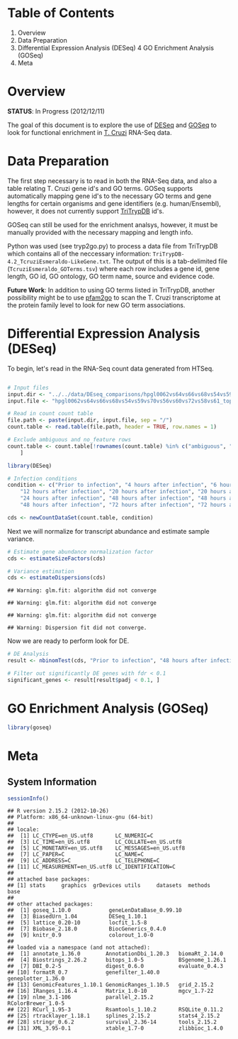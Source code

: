 Table of Contents
=================

1. Overview
2. Data Preparation
3. Differential Expression Analysis (DESeq)
4  GO Enrichment Analysis (GOSeq)
5. Meta

Overview
========

**STATUS**: In Progress (2012/12/11)

The goal of this document is to explore the use of [DESeq](http://www-huber.embl.de/users/anders/DESeq/)
and [GOSeq](http://www.bioconductor.org/packages/release/bioc/html/goseq.html)
to look for functional enrichment in [T. Cruzi](http://en.wikipedia.org/wiki/Trypanosoma_cruzi)
RNA-Seq data.

Data Preparation
================

The first step necessary is to read in both the RNA-Seq data, and also a table
relating T. Cruzi gene id's and GO terms. GOSeq supports automatically mapping
gene id's to the necessary GO terms and gene lengths for certain organisms and
gene identifiers (e.g. human/Ensembl), however, it does not currently support
[TriTrypDB](http://tritrypdb.org/tritrypdb/) id's.

GOSeq can still be used for the enrichment analsys, however, it must be manually
provided with the necessary mapping and length info.

Python was used (see tryp2go.py) to process a data file from TriTrypDB which
contains all of the neccessary information: `TriTrypDB-4.2_TcruziEsmeraldo-LikeGene.txt`.
The output of this is a tab-delimited file (`TcruziEsmeraldo_GOTerms.tsv`) where
each row includes a gene id, gene length, GO id, GO ontology, GO term name, source
and evidence code.

**Future Work**: In addition to using GO terms listed in TriTrypDB, another
possibility might be to use [pfam2go](http://www.geneontology.org/external2go/pfam2go)
to scan the T. Cruzi transcriptome at the protein family level to look for new
GO term associations.

Differential Expression Analysis (DESeq)
========================================

To begin, let's read in the RNA-Seq count data generated from HTSeq.


```r

# Input files
input.dir <- "../../data/DEseq_comparisons/hpgl0062vs64vs66vs68vs54vs59vs70vs56vs60vs72vs58vs61_tophatv2.0.3_deseq_esmer_oneloci"
input.file <- "hpgl0062vs64vs66vs68vs54vs59vs70vs56vs60vs72vs58vs61_tophatv2.0.3_deseq_esmer_oneloci.counttable.sorted"

# Read in count count table
file.path <- paste(input.dir, input.file, sep = "/")
count.table <- read.table(file.path, header = TRUE, row.names = 1)

# Exclude ambiguous and no_feature rows
count.table <- count.table[!rownames(count.table) %in% c("ambiguous", "no_feature"), 
    ]
```



```r
library(DESeq)
```



```r
# Infection conditions
condition <- c("Prior to infection", "4 hours after infection", "6 hours after infection", 
    "12 hours after infection", "20 hours after infection", "20 hours after infection", 
    "24 hours after infection", "48 hours after infection", "48 hours after infection", 
    "48 hours after infection", "72 hours after infection", "72 hours after infection")

cds <- newCountDataSet(count.table, condition)
```


Next we will normalize for transcript abundance and estimate sample variance.


```r
# Estimate gene abundance normalization factor
cds <- estimateSizeFactors(cds)

# Variance estimation
cds <- estimateDispersions(cds)
```

```
## Warning: glm.fit: algorithm did not converge
```

```
## Warning: glm.fit: algorithm did not converge
```

```
## Warning: glm.fit: algorithm did not converge
```

```
## Warning: Dispersion fit did not converge.
```


Now we are ready to perform look for DE.


```r
# DE Analysis
result <- nbinomTest(cds, "Prior to infection", "48 hours after infection")

# Filter out significantly DE genes with fdr < 0.1
significant_genes <- result[result$padj < 0.1, ]
```


GO Enrichment Analysis (GOSeq)
==============================

```r
library(goseq)
```


Meta
====

System Information
------------------

```r
sessionInfo()
```

```
## R version 2.15.2 (2012-10-26)
## Platform: x86_64-unknown-linux-gnu (64-bit)
## 
## locale:
##  [1] LC_CTYPE=en_US.utf8       LC_NUMERIC=C             
##  [3] LC_TIME=en_US.utf8        LC_COLLATE=en_US.utf8    
##  [5] LC_MONETARY=en_US.utf8    LC_MESSAGES=en_US.utf8   
##  [7] LC_PAPER=C                LC_NAME=C                
##  [9] LC_ADDRESS=C              LC_TELEPHONE=C           
## [11] LC_MEASUREMENT=en_US.utf8 LC_IDENTIFICATION=C      
## 
## attached base packages:
## [1] stats     graphics  grDevices utils     datasets  methods   base     
## 
## other attached packages:
##  [1] goseq_1.10.0            geneLenDataBase_0.99.10
##  [3] BiasedUrn_1.04          DESeq_1.10.1           
##  [5] lattice_0.20-10         locfit_1.5-8           
##  [7] Biobase_2.18.0          BiocGenerics_0.4.0     
##  [9] knitr_0.9               colorout_1.0-0         
## 
## loaded via a namespace (and not attached):
##  [1] annotate_1.36.0        AnnotationDbi_1.20.3   biomaRt_2.14.0        
##  [4] Biostrings_2.26.2      bitops_1.0-5           BSgenome_1.26.1       
##  [7] DBI_0.2-5              digest_0.6.0           evaluate_0.4.3        
## [10] formatR_0.7            genefilter_1.40.0      geneplotter_1.36.0    
## [13] GenomicFeatures_1.10.1 GenomicRanges_1.10.5   grid_2.15.2           
## [16] IRanges_1.16.4         Matrix_1.0-10          mgcv_1.7-22           
## [19] nlme_3.1-106           parallel_2.15.2        RColorBrewer_1.0-5    
## [22] RCurl_1.95-3           Rsamtools_1.10.2       RSQLite_0.11.2        
## [25] rtracklayer_1.18.1     splines_2.15.2         stats4_2.15.2         
## [28] stringr_0.6.2          survival_2.36-14       tools_2.15.2          
## [31] XML_3.95-0.1           xtable_1.7-0           zlibbioc_1.4.0
```


